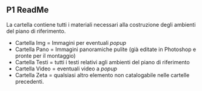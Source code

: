 ## P1 ReadMe

La cartella contiene tutti i materiali necessari alla costruzione degli ambienti del piano di riferimento.

- Cartella Img = Immagini per eventuali *popup*
- Cartella Pano = Immagini panoramiche pulite (già editate in Photoshop e pronte per il montaggio)
- Cartella Testi = tutti i testi relativi agli ambienti del piano di riferimento
- Cartella Video = eventuali video a *popup*
- Cartella Zeta = qualsiasi altro elemento non catalogabile nelle cartelle precedenti.
